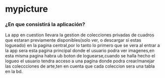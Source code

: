 # mypicture

### ¿En que consistirá la aplicación?

La app en cuestion llevara la gestion de colecciones privadas de cuadros que estaran previamente disponibles(solo ver, o descargar si estas logueado) en la pagina central,por lo tanto lo primero que se vera al entrar a la app sera esta pagina principal donde el usuario podra ver imagenes,en esta misma pagina habra ub boton de loguearse,cuando se halla hecho el logueo el usuario tendra acceso a una pagina donde podra crear/manejar las coleccciones de arte,ten en cuenta que cada coleccion sera una tabla en la bd.

